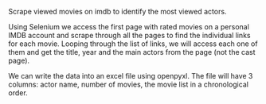 Scrape viewed movies on imdb to identify the most viewed actors.

Using Selenium we access the first page with rated movies on a personal IMDB account and scrape through all the pages to find the individual links for each movie.
Looping through the list of links, we will access each one of them and get the title, year and the main actors from the page (not the cast page). 

We can write the data into an excel file using openpyxl. The file will have 3 columns: actor name, number of movies, the movie list in a chronological order.
